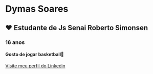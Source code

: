 <h1>Dymas Soares</h1>
<h2>❤ Estudante de Js Senai Roberto Simonsen</h2>
<h3>16 anos</h3>
<h4>Gosto de jogar basketball🏀</h4>
<a href="https://www.exemplo.com](https://www.linkedin.com/in/dymas-pietro-santos-soares-b96651292">Visite meu perfil do Linkedin</a>

